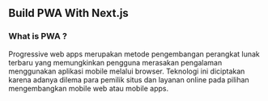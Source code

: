 ## Build PWA With Next.js
### What is PWA ?
Progressive web apps merupakan metode pengembangan perangkat lunak terbaru yang memungkinkan pengguna merasakan pengalaman menggunakan aplikasi mobile melalui browser. Teknologi ini diciptakan karena adanya dilema para pemilik situs dan layanan online pada pilihan mengembangkan mobile web atau mobile apps.